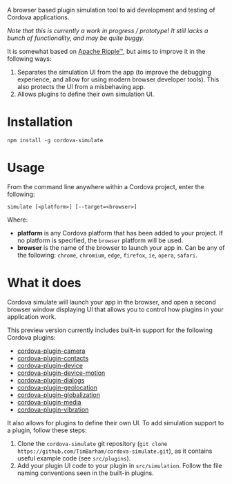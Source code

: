 <!--
#
# Licensed to the Apache Software Foundation (ASF) under one
# or more contributor license agreements.  See the NOTICE file
# distributed with this work for additional information
# regarding copyright ownership.  The ASF licenses this file
# to you under the Apache License, Version 2.0 (the
# "License"); you may not use this file except in compliance
# with the License.  You may obtain a copy of the License at
#
# http://www.apache.org/licenses/LICENSE-2.0
#
# Unless required by applicable law or agreed to in writing,
# software distributed under the License is distributed on an
# "AS IS" BASIS, WITHOUT WARRANTIES OR CONDITIONS OF ANY
#  KIND, either express or implied.  See the License for the
# specific language governing permissions and limitations
# under the License.
#
-->

A browser based plugin simulation tool to aid development and testing of Cordova applications.

*Note that this is currently a work in progress / prototype! It still lacks a bunch of functionality, and may be quite buggy.*

It is somewhat based on [Apache Ripple&trade;](http://ripple.incubator.apache.org/), but aims to improve it in the following ways:

1. Separates the simulation UI from the app (to improve the debugging experience, and allow for using modern browser developer tools). This also protects the UI from a misbehaving app.
2. Allows plugins to define their own simulation UI.

# Installation

```
npm install -g cordova-simulate
```


# Usage
From the command line anywhere within a Cordova project, enter the following:

```
simulate [<platform>] [--target=<browser>] 
```

Where:

* **platform** is any Cordova platform that has been added to your project. If no platform is specified, the `browser`
  platform will be used.
* **browser** is the name of the browser to launch your app in. Can be any of the following: `chrome`, `chromium`, `edge`,
  `firefox`, `ie`, `opera`, `safari`.  

# What it does

Cordova simulate will launch your app in the browser, and open a second browser window displaying UI that allows you to control how plugins in your application work.

This preview version currently includes built-in support for the following Cordova plugins:

* [cordova-plugin-camera](https://github.com/apache/cordova-plugin-camera)
* [cordova-plugin-contacts](https://github.com/apache/cordova-plugin-contacts)
* [cordova-plugin-device](https://github.com/apache/cordova-plugin-device)
* [cordova-plugin-device-motion](https://github.com/apache/cordova-plugin-device-motion)
* [cordova-plugin-dialogs](https://github.com/apache/cordova-plugin-dialogs)
* [cordova-plugin-geolocation](https://github.com/apache/cordova-plugin-geolocation)
* [cordova-plugin-globalization](https://github.com/apache/cordova-plugin-globalization)
* [cordova-plugin-media](https://github.com/apache/cordova-plugin-media)
* [cordova-plugin-vibration](https://github.com/apache/cordova-plugin-vibration)

It also allows for plugins to define their own UI. To add simulation support to a plugin, follow these steps:

1. Clone the `cordova-simulate` git repository (`git clone https://github.com/TimBarham/cordova-simulate.git`), as it contains useful example code (see `src/plugins`).
2. Add your plugin UI code to your plugin in `src/simulation`. Follow the file naming conventions seen in the built-in plugins.
